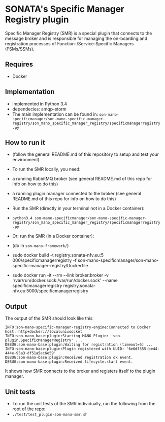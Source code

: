 # SONATA's Specific Manager Registry plugin
Specific Manager Registry (SMR) is a special plugin that connects to the message broker and is responsible for managing the on-boarding and registration processes of Function-/Service-Specific Managers (FSMs/SSMs). 

## Requires
* Docker

## Implementation
* implemented in Python 3.4
* dependecies: amqp-storm
* The main implementation can be found in: `son-mano-specificmanager/son-mano-specific-manager-registry/son_mano_specific_manager_registry/specificmanagerregistry.py`

## How to run it

* (follow the general README.md of this repository to setup and test your environment)
* To run the SMR locally, you need:
 * a running RabbitMQ broker (see general README.md of this repo for info on how to do this)
 * a running plugin manager connected to the broker (see general README.md of this repo for info on how to do this)
 
* Run the SMR (directly in your terminal not in a Docker container):
 * `python3.4 son-mano-specificmanager/son-mano-specific-manager-registry/son_mano_specific_manager_registry/specificmanagerregistry.py`

* Or: run the SMR (in a Docker container):
 * (do in `son-mano-framework/`)
 * sudo docker build -t registry.sonata-nfv.eu:5 000/specificmanagerregistry -f son-mano-specificmanager/son-mano-specific-manager-registry/Dockerfile .
 * sudo docker run -it --rm --link broker:broker -v '/var/run/docker.sock:/var/run/docker.sock' --name specificmanagerregistry registry.sonata-nfv.eu:5000/specificmanagerregistry
 
## Output
The output of the SMR should look like this:
```
INFO:son-mano-specific-manager-registry-engine:Connected to Docker host: http+docker://localunixsocket
INFO:son-mano-base:plugin:Starting MANO Plugin: 'son-plugin.SpecificManagerRegistry' ...
DEBUG:son-mano-base:plugin:Waiting for registration (timeout=5) ...
INFO:son-mano-base:plugin:Plugin registered with UUID: '6e6df555-be44-444e-95a3-df51a5ac6e59'
DEBUG:son-mano-base:plugin:Received registration ok event.
DEBUG:son-mano-base:plugin:Received lifecycle.start event.
```


It shows how SMR connects to the broker and registers itself to the plugin manager.

## Unit tests

* To run the unit tests of the SMR individually, run the following from the root of the repo:
 * `./test/test_plugin-son-mano-smr.sh`
